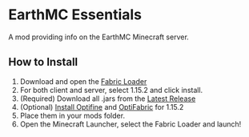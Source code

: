 # EarthMC Essentials
A mod providing info on the EarthMC Minecraft server.

## How to Install
1. Download and open the [Fabric Loader](https://fabricmc.net/use/)
2. For both client and server, select 1.15.2 and click install.
3. (Required) Download all .jars from the [Latest Release](https://github.com/Warriorrrr/EarthMCEssentials/releases/latest)
4. (Optional) [Install Optifine](https://optifine.net/downloadx?f=preview_OptiFine_1.15.2_HD_U_G1_pre30.jar&x=191b71594134b184193b9956b9e65f6e) and [OptiFabric](https://www.curseforge.com/minecraft/mc-mods/optifabric/files/3048488) for 1.15.2
5. Place them in your mods folder.
6. Open the Minecraft Launcher, select the Fabric Loader and launch!
